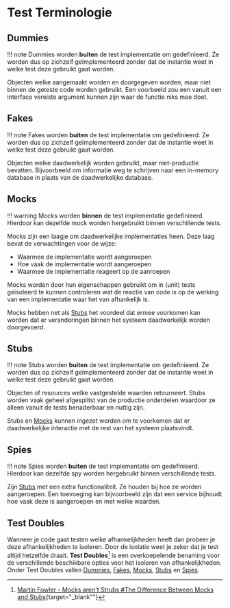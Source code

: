 Test Terminologie
=================

## Dummies

!!! note
    Dummies worden **buiten** de test implementatie om gedefinieerd. Ze worden dus op zichzelf geïmplementeerd
    zonder dat de instantie weet in welke test deze gebruikt gaat worden.

Objecten welke aangemaakt worden en doorgegeven worden, maar niet binnen de geteste code worden
gebruikt. Een voorbeeld zou een vanuit een interface vereiste argument kunnen zijn waar de functie
niks mee doet.

## Fakes

!!! note
    Fakes worden **buiten** de test implementatie om gedefinieerd. Ze worden dus op zichzelf geïmplementeerd
    zonder dat de instantie weet in welke test deze gebruikt gaat worden.

Objecten welke daadwerkelijk worden gebruikt, maar niet-productie bevatten. Bijvoorbeeld om informatie
weg te schrijven naar een in-memory database in plaats van de daadwerkelijke database.


## Mocks

!!! warning
    Mocks worden **binnen** de test implementatie gedefinieerd. Hierdoor kan dezelfde mock worden
    hergebruikt binnen verschillende tests.

Mocks zijn een laagje om daadwerkelijke implementaties heen. Deze laag bevat de verwachtingen voor de
wijze:

- Waarmee de implementatie wordt aangeroepen
- Hoe vaak de implementatie wordt aangeroepen
- Waarmee de implementatie reageert op de aanroepen

Mocks worden door hun eigenschappen gebruikt om in (unit) tests geïsoleerd te kunnen controleren wat
de reactie van code is op de werking van een implementatie waar het van afhankelijk is.

Mocks hebben net als [Stubs](#stubs) het voordeel dat ermee voorkomen kan worden dat er veranderingen binnen het systeem
daadwerkelijk worden doorgevoerd.

## Stubs

!!! note
    Stubs worden **buiten** de test implementatie om gedefinieerd. Ze worden dus op zichzelf geïmplementeerd
    zonder dat de instantie weet in welke test deze gebruikt gaat worden.

Objecten of resources welke vastgestelde waarden retourneert. Stubs worden vaak geheel afgesplitst van
de productie onderdelen waardoor ze alleen vanuit de tests benaderbaar en nuttig zijn.

Stubs en [Mocks](#mocks) kunnen ingezet worden om te voorkomen dat er daadwerkelijke interactie met de rest van het
systeem plaatsvindt.

## Spies

!!! note
    Spies worden **buiten** de test implementatie om gedefinieerd. Hierdoor kan dezelfde spy worden
    hergebruikt binnen verschillende tests.

Zijn [Stubs](#stubs) met een extra functionaliteit. Ze houden bij hoe ze worden aangeroepen. Een toevoeging
kan bijvoorbeeld zijn dat een service bijhoudt hoe vaak deze is aangeroepen en met welke waarden.

## Test Doubles

Wanneer je code gaat testen welke afhankelijkheden heeft dan probeer je deze afhankelijkheden te isoleren. Door de
isolatie weet je zeker dat je test altijd hetzelfde draait. __Test Doubles__[^1] is een overkoepelende benaming voor de
verschillende beschikbare opties voor het isoleren van afhankelijkheden. Onder Test Doubles vallen [Dummies](#dummies-1),
[Fakes](#fakes), [Mocks](#mocks), [Stubs](#stubs) en [Spies](#spies).

[^1]: [Martin Fowler - Mocks aren't Strubs #The Difference Between Mocks and Stubs](https://martinfowler.com/articles/mocksArentStubs.html#TheDifferenceBetweenMocksAndStubs){target="_blank""}